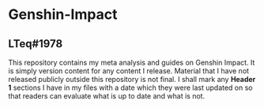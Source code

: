 # Genshin-Impact
## LTeq#1978

This repository contains my meta analysis and guides on Genshin Impact. It is simply version content for any content I release. Material that I have not released publicly outside this repository is not final. I shall mark any **Header 1** sections I have in my files with a date which they were last updated on so that readers can evaluate what is up to date and what is not.
